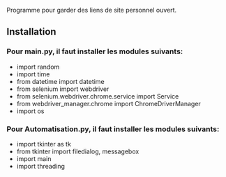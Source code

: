 
Programme pour garder des liens de site personnel ouvert.

## Installation

### Pour main.py, il faut installer les modules suivants:

* import random
* import time
* from datetime import datetime
* from selenium import webdriver
* from selenium.webdriver.chrome.service import Service
* from webdriver_manager.chrome import ChromeDriverManager
* import os

### Pour Automatisation.py, il faut installer les modules suivants:

* import tkinter as tk
* from tkinter import filedialog, messagebox
* import main
* import threading

